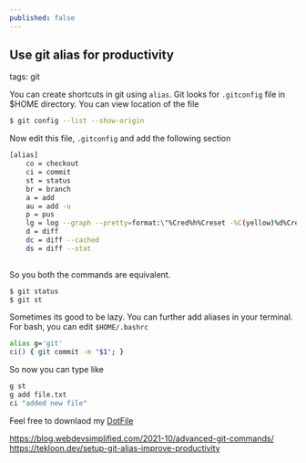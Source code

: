 ```yaml
---
published: false
---
```


##  Use git alias for productivity

tags: git

You can create shortcuts in git using `alias`. Git looks for `.gitconfig` file in $HOME directory. You can view location of the file 

```bash
$ git config --list --show-origin
```

Now edit this file, `.gitconfig` and add the following section


```bash
[alias]
    co = checkout
    ci = commit 
    st = status
    br = branch
    a = add
    au = add -u 
    p = pus
    lg = log --graph --pretty=format:\"%Cred%h%Creset -%C(yellow)%d%Creset %s %Cgreen(%ad) %C(bold blue)<%an>%Creset\" --abbrev-commit --date=relative
    d = diff
    dc = diff --cached
    ds = diff --stat
    
```

So you both the commands are equivalent.

```bash
$ git status
$ git st
```

Sometimes its good to be lazy. You can further add aliases in your terminal. For bash, you can edit `$HOME/.bashrc`

```bash
alias g='git'
ci() { git commit -m "$1"; }

```

So now you can type like

```bash
g st
g add file.txt
ci "added new file"
```

Feel free to downlaod my [DotFile](https://github.com/tushar-sharma/dotfiles)

https://blog.webdevsimplified.com/2021-10/advanced-git-commands/
https://tekloon.dev/setup-git-alias-improve-productivity
